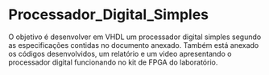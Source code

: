 # Processador_Digital_Simples
O objetivo é desenvolver em VHDL um processador digital simples segundo as especificações contidas no documento anexado. Também está anexado os códigos desenvolvidos, um relatório e um video apresentando o processador digital funcionando no kit de FPGA do laboratório.

